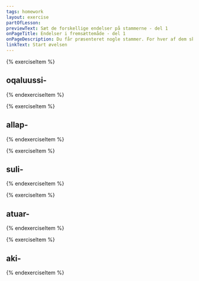 ```yaml
---
tags: homework
layout: exercise
partOfLesson:
previewText: Sæt de forskellige endelser på stammerne - del 1
onPageTitle: Endelser i fremsættemåde - del 1
onPageDescription: Du får præsenteret nogle stammer. For hver af dem skal du skrive hele ordet med hver personendelse i fremsættemåde, samt oversættelsen af stammen
linkText: Start øvelsen
---
```


{% exerciseItem %}

## oqaluussi-
<single-input data-label="Nutseruk" ></single-input>
<multi-input data-labels="Uanga, Illit, Una, Uagut, Ilissi, Uku" data-validation="oqaluussivunga, oqaluussivutit, oqaluussivoq, oqaluussivugut, oqaluussivusi, oqaluussipput"></multi-input>
<feedback-message data-content="Oqaluussi- er en vokalstamme, derfor skal endelserne starte med V og det betyder: at forkynde"></feedback-message>
{% endexerciseItem %}

{% exerciseItem %}

## allap-
<single-input data-label="Nutseruk" ></single-input>
<multi-input data-labels="Uanga, Illit, Una, Uagut, Ilissi, Uku" data-validation="allappunga, allapputit, allappoq, allappugut, allappusi, allapput"></multi-input>
<feedback-message data-content="Allap- er en konsonantstamme, derfor skal endelserne starte med P og det betyder: at skrive"></feedback-message>
{% endexerciseItem %}

{% exerciseItem %}

## suli-
<single-input data-label="Nutseruk" ></single-input>
<multi-input data-labels="Uanga, Illit, Una, Uagut, Ilissi, Uku" data-validation="sulivunga, sulivutit, sulivoq, sulivugut, sulivusi, sulipput"></multi-input>
<feedback-message data-content="Suli- er en vokalstamme, derfor skal endelserne starte med V og det betyder: at arbejde"></feedback-message>
{% endexerciseItem %}

{% exerciseItem %}

## atuar-
<single-input data-label="Nutseruk" ></single-input>
<multi-input data-labels="Uanga, Illit, Una, Uagut, Ilissi, Uku" data-validation="atuarpunga, atuarputit, atuarpoq, atuarpugut, atuarpusi, atuarput"></multi-input>
<feedback-message data-content="Atuar- er en R-stamme, derfor skal endelserne starte med P og det betyder: at læse"></feedback-message>
{% endexerciseItem %}

{% exerciseItem %}

## aki-
<single-input data-label="Nutseruk" ></single-input>
<multi-input data-labels="Uanga, Illit, Una, Uagut, Ilissi, Uku" data-validation="akivunga, akivutit, akivoq, akivugut, akivusi, akipput"></multi-input>
<feedback-message data-content="Aki- er en vokalstamme, derfor skal endelserne starte med V og det betyder: at svare"></feedback-message>
{% endexerciseItem %}
